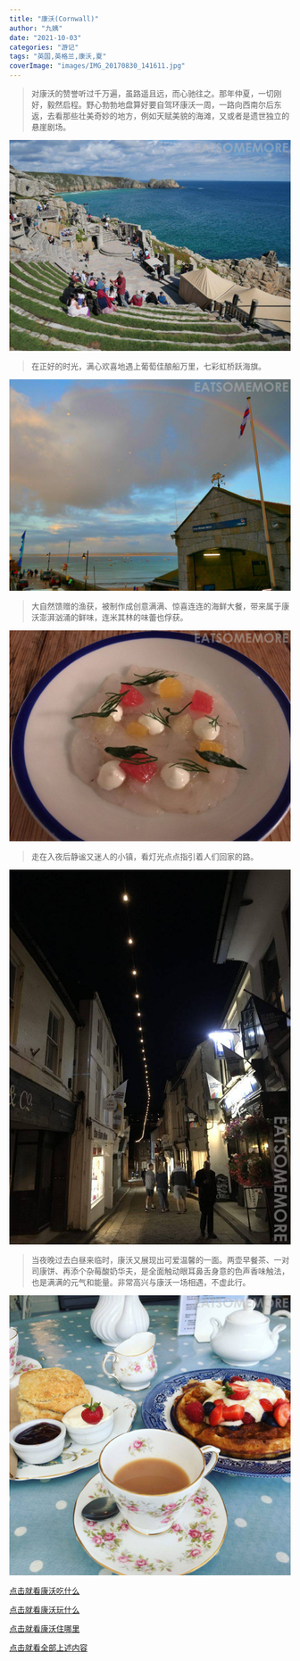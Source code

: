 ```yaml
---
title: "康沃(Cornwall)"
author: "九姨"
date: "2021-10-03"
categories: "游记"
tags: "英国,英格兰,康沃,夏"
coverImage: "images/IMG_20170830_141611.jpg"
---
```


>对康沃的赞誉听过千万遍，虽路遥且远，而心驰往之。那年仲夏，一切刚好，毅然启程。野心勃勃地盘算好要自驾环康沃一周，一路向西南尔后东返，去看那些壮美奇妙的地方，例如天赋美貌的海滩，又或者是遗世独立的悬崖剧场。

![The Minack Theatre](images/IMG_20170830_141611.jpg)

>在正好的时光，满心欢喜地遇上葡萄佳酿船万里，七彩虹桥跃海旗。

![Alba](images/IMG_20170830_185155_meitu_2.jpg)

>大自然馈赠的渔获，被制作成创意满满、惊喜连连的海鲜大餐，带来属于康沃澎湃汹涌的鲜味，连米其林的味蕾也俘获。

![Outlaw's Fish Kitchen](images/IMG_20170829_210550.jpg)

>走在入夜后静谧又迷人的小镇，看灯光点点指引着人们回家的路。

![St Ives](images/IMG_20170830_210521-e1518469695655.jpg)

>当夜晚过去白昼来临时，康沃又展现出可爱温馨的一面。两壶早餐茶、一对司康饼、再添个杂莓酸奶华夫，是全面触动眼耳鼻舌身意的色声香味触法，也是满满的元气和能量。非常高兴与康沃一场相遇，不虚此行。

![Harbour Rest Cafe](images/IMG_20170831_101325_1.jpg)


[点击就看康沃吃什么](/posts/categories/%E7%BE%8E%E9%A3%9F?pagetype=uk-food&tags=英国,康沃&extags=)

[点击就看康沃玩什么](/posts/categories/攻略?pagetype=uk-play&tags=英国,康沃&extags=)

[点击就看康沃住哪里](/posts/categories/预定?pagetype=uk-play&tags=英国,康沃&extags=)

[点击就看全部上述内容](/posts?tags=康沃)